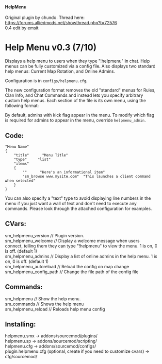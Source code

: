 #### HelpMenu
Original plugin by chundo. Thread here: https://forums.alliedmods.net/showthread.php?t=72576  
0.4 edit by emsit

# Help Menu v0.3 (7/10)

Displays a help menu to users when they type "!helpmenu" in chat. Help menus can be fully customized via a config file. Also displays two standard help menus: Current Map Rotation, and Online Admins.

Configuration is in `configs/helpmenu.cfg`.

The new configuration format removes the old "standard" menus for Rules, Clan Info, and Chat Commands and instead lets you specify arbitrary custom help menus. Each section of the file is its own menu, using the following format:

By default, admins with kick flag appear in the menu. To modify which flag is required for admins to appear in the menu, override `helpmenu_admin`.

## Code:
```
"Menu Name"
{
    "title"      "Menu Title"
    "type"     "list"
    "items"
    {
        ""      "Here's an informational item"
        "sm_browse www.mysite.com"  "This launches a client command when selected"
    }
}
```
You can also specify a "text" type to avoid displaying line numbers in the menu if you just want a wall of text and don't need to execute any commands. Please look through the attached configuration for examples.

## CVars:

sm_helpmenu_version // Plugin version.  
sm_helpmenu_welcome // Display a welcome message when users connect, telling them they can type "!helpmenu" to view the menu. 1 is on, 0 is off. (default 1)  
sm_helpmenu_admins // Display a list of online admins in the help menu. 1 is on, 0 is off. (default 1)  
sm_helpmenu_autoreload // Reload the config on map change  
sm_helpmenu_config_path // Change the file path of the config file  

## Commands:

sm_helpmenu // Show the help menu.  
sm_commands // Shows the help menu  
sm_helpmenu_reload // Reloads help menu config  

## Installing:

helpmenu.smx -> addons/sourcemod/plugins/  
helpmenu.sp -> addons/sourcemod/scripting/  
helpmenu.cfg -> addons/sourcemod/configs/  
plugin.helpmenu.cfg (optional, create if you need to customize cvars) -> cfg/sourcemod/  
